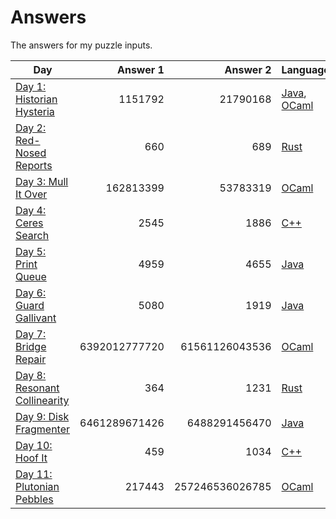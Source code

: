 # Answers

The answers for my puzzle inputs.

| Day                                                                 | Answer 1      | Answer 2        | Languages                        |
| ------------------------------------------------------------------- | -------------:| ---------------:| -------------------------------- |
| [Day 1: Historian Hysteria](https://adventofcode.com/2024/day/1)    |       1151792 |        21790168 | [Java](src/main/java/Day01.java), [OCaml](src/main/ml/day01.ml) |
| [Day 2: Red-Nosed Reports](https://adventofcode.com/2024/day/2)     |           660 |             689 | [Rust](src/main/rs/day02.rs)     |
| [Day 3: Mull It Over](https://adventofcode.com/2024/day/3)          |     162813399 |        53783319 | [OCaml](src/main/ml/day03.ml)    |
| [Day 4: Ceres Search](https://adventofcode.com/2024/day/4)          |          2545 |            1886 | [C++](src/main/cpp/day04.cpp)    |
| [Day 5: Print Queue](https://adventofcode.com/2024/day/5)           |          4959 |            4655 | [Java](src/main/java/Day05.java) |
| [Day 6: Guard Gallivant](https://adventofcode.com/2024/day/6)       |          5080 |            1919 | [Java](src/main/java/Day06.java) |
| [Day 7: Bridge Repair](https://adventofcode.com/2024/day/7)         | 6392012777720 |  61561126043536 | [OCaml](src/main/ml/day07.ml)    |
| [Day 8: Resonant Collinearity](https://adventofcode.com/2024/day/8) |           364 |            1231 | [Rust](src/main/rs/day08.rs)     |
| [Day 9: Disk Fragmenter](https://adventofcode.com/2024/day/9)       | 6461289671426 |   6488291456470 | [Java](src/main/java/Day09.java) |
| [Day 10: Hoof It](https://adventofcode.com/2024/day/10)             |           459 |            1034 | [C++](src/main/cpp/day10.cpp)    |
| [Day 11: Plutonian Pebbles](https://adventofcode.com/2024/day/11)   |        217443 | 257246536026785 | [OCaml](src/main/ml/day11.ml) |
